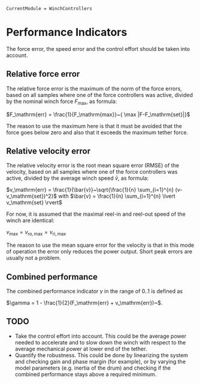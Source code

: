```@meta
CurrentModule = WinchControllers
```

# Performance Indicators
The force error, the speed error and the control effort should be taken into account.

## Relative force error
The relative force error is the maximum of the norm of the force errors, based on all samples where one of the force controllers was active, divided by the nominal winch force $F_\mathrm{max}$, as formula:

$F_\mathrm{err} = \frac{1}{F_\mathrm{max}}~{ \max |F-F_\mathrm{set}|}$

The reason to use the maximum here is that it must be avoided that the force goes below zero and also that it exceeds the maximum tether force.

## Relative velocity error
The relative velocity error is the root mean square error (RMSE) of the velocity, based on all samples where one of the force controllers was active, divided by the average winch speed $\bar{v}$, as formula:

$v_\mathrm{err} = \frac{1}{\bar{v}}~\sqrt{\frac{1}{n} \sum_{i=1}^{n} (v-v_\mathrm{set})^2}$
with
$\bar{v} = \frac{1}{n} \sum_{i=1}^{n} \lvert v_\mathrm{set} \rvert$

For now, it is assumed that the maximal reel-in and reel-out speed of the winch are identical:

$v_\mathrm{max} = v_\mathrm{ro,max} = v_\mathrm{ri,max}$

The reason to use the mean square error for the velocity is that in this mode of operation the error only reduces the power output. Short peak errors are usually not a problem.

## Combined performance
The combined performance indicator $\gamma$ in the range of 0..1 is defined as

$\gamma = 1 - \frac{1}{2}(F_\mathrm{err} + v_\mathrm{err})~$.

## TODO
- Take the control effort into account. This could be the average power needed to accelerate and to slow down the winch with respect to the average mechanical power at lower end of the tether.
- Quantify the robustness. This could be done by linearizing the system and checking gain and phase margin (for example), or by varying the model parameters (e.g. inertia of the drum) and checking if the combined performance stays above a required minimum.

